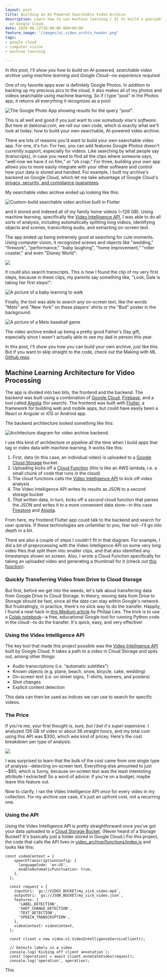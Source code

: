 ```yaml
---
layout: post
title: Building an AI-Powered Searchable Video Archive
description: Learn how to use machine learning / AI to build a queryable video archive
  on Google Cloud.
date: 2020-06-12T20:00:00.000+00:00
feature_image: "/images/ai_video_archiv_header.png"
tags:
- google cloud
- computer vision
- machine learning

---
```

_In this post, I'll show you how to build an AI-powered, searchable video archive using machine learning and Google Cloud--no experience required._

<!--more-->

One of my favorite apps ever is definitely Google Photos. In addition to backing up my precious pics to the cloud, it also makes all of my photos and videos searchable using machine learning. So if I type "pool" in the Photos app, it returns all everything it recognizes as a pool:

![The Google Photo App showing results for the query "pool".](/images/screen-shot-2020-06-03-at-11-53-29-am.png "Google Photos Pool Search")

This is all well and good if you just want to use _somebody else's software_. But here at daleonai.com, we roll our own code, which is exactly what we'll look at today: how to build your own searchable, AI-powered video archive.

There are lots of reasons you'd want to build your own searchable video app. For one, it's fun. For two, you can add features Google Photos doesn't currently support, especially for videos. Like searching by what people say (transcripts), in case you need to find all the  clips where someone says, "well now we have it on film," or "oh crap." For three, building your own app allows you to more easily integrate with your other software and control how your data is stored and handled. For example, I built my archive's backend on Google Cloud, which let me take advantage of Google Cloud's [privacy, security, and compliance guarantees](https://cloud.google.com/security "Google cloud security and privacy").

My searchable video archive ended up looking like this:

![Custom-build searchable video archive built in Flutter](/images/ui_preview.png "Custom-build searchable video archive built in Flutter")

and it stored and indexed all of my family home videos (\~126 GB). Using machine learning, specifically the [Video Intelligence API](https://cloud.google.com/video-intelligence "Google Cloud Video Intelligence API"), I was able to do all sorts of analysis, including automatically splitting long videos, identifying objects and scenes, transcribing audio, and extracting on-screen text.

The app ended up being extremely good at searching for cute moments. Using computer vision, it recognized scenes and objects like "wedding," "firework", "performance," "baby laughing", "home improvement," "roller coaster," and even "Disney World":

![](/images/screen-shot-2020-06-12-at-4-18-52-pm.png)

It could also search transcripts. This is how I found the clip of my very first steps, because in these clips, my parents say something like, "Look, Dale is taking her first steps!":

![A picture of a baby learning to walk](/images/screen-shot-2020-06-04-at-6-04-46-pm.png "Dale's First Steps")

Finally, the tool was able to search any on-screen text, like the words "Mets" and "New York" on these players' shirts or the "Bud" poster in the background:

![A picture of a Mets baseball game](/images/screen-shot-2020-06-12-at-4-53-42-pm.png "Mets baseball game")

The video archive ended up being a pretty good Father's Day gift, especially since I wasn't actually able to see my dad in person this year.

In this post, I'll show you how you can build your own archive, just like this. But if you want to skip straight to the code, check out the Making with ML [Github repo](https://github.com/google/making_with_ml/tree/master/video_archive).

## Machine Learning Architecture for Video Processing

The app is divided into two bits, the frontend and the backend. The backend was built using a combination of [Google Cloud](cloud.google.com "cloud.google.com"), [Firebase](firebase.google.com "firebase.google.com"), and a tool called [Algolia](algolia.com "algolia.com") (for search). The frontend was built with [Flutter](flutter.dev "flutter.dev"), a framework for building web and mobile apps, but could have easily been a React or Angular or iOS or Android app.

The backend architecture looked something like this:

![Architecture diagram for video archive backend.](/images/serverless_architecture.png "Architecture diagram for video archive backend.")

I use this kind of architecture or pipeline all the time when I build apps that tag or index data with machine learning. It works like this:

1. First, data (in this case, an individual video) is uploaded to a [Google Cloud Storage](https://cloud.google.com/storage) bucket.
2. Uploading kicks off a [Cloud Function](https://cloud.google.com/functions) (this is like an AWS lambda, i.e. a small chunk of code that runs in the cloud)
3. The cloud functions calls the [Video Intelligence API](https://cloud.google.com/video-intelligence) to kick off video analysis
4. The Video Intelligence API writes its results as JSON to a second storage bucket
5. _That_ written data, in turn, kicks off a _second_ cloud function that parses the JSON and writes it to a more convenient data store--in this case [Firestore](https://firebase.google.com/docs/firestore) and [Algolia](algolia.com).

From here, my frontend Flutter app could talk to the backend and search for user queries. If these technologies are unfamiliar to you, fear not--I'll go into depth in a bit.

There are also a couple of steps I couldn't fit in that diagram. For example, I did a bit of preprocessing with the Video Intelligence API on some very long video files that split them into smaller clips, and that also identified any timestamps shown on screen. Also, I wrote a Cloud Function specifically for taking an uploaded video and generating a thumbnail for it (check out [this function]()).

### Quickly Transferring Video from Drive to Cloud Storage

But first, before we get into the weeds, let's talk about transferring data from Google Drive to Cloud Storage. In theory, moving data from Drive to Storage should be fast, since all the data can stay within Google's network. But frustratingly, in practice, there's no slick way to do the transfer. Happily, I found a neat hack in [this Medium article](https://medium.com/@philipplies/transferring-data-from-google-drive-to-google-cloud-storage-using-google-colab-96e088a8c041) by Philipp Lies. The trick is to use a [Colab notebook](colab.research.google.com)--a free, educational Google tool for running Python code in the cloud--to do the transfer. It's quick, easy, and very effective!

### Using the Video Intelligence API

The key tool that made this project possible was the [Video Intelligence API](cloud.google.com/video-intelligence) built by Google Cloud. It takes a path to a video in Cloud Storage and spits out, among other things:

* Audio transcriptions (i.e. “automatic subtitles”)
* Known objects (e.g. plane, beach, snow, bicycle, cake, wedding)
* On-screen text (i.e. on street signs, T-shirts, banners, and posters)
* Shot changes
* Explicit content detection

This data can then be used as indices we can use to search for specific videos.

### The Price

If you're me, your first thought is, _sure, but I bet it's super expensive._ I analyzed 126 GB of video or about 36 straight hours, and my total cost using this API was $300, which _was_ kind of pricey. Here's the cost breakdown per type of analysis:

![](/images/screen-shot-2020-06-16-at-12-36-19-am.png)

I was surprised to learn that the bulk of the cost came from one single type of analysis--detecting on-screen text. Everything else amounted to just \~$80, which is funny, because on-screen text was the least interesting attribute I extracted! So a word of advice: if you're on a budget, maybe leave this feature out. 

Now to clarify, I ran the Video Intelligence API _once_ for every video in my collection. For my archive use case, it's just an upfront cost, not a recurring one.

### Using the API

Using the Video Intelligence API is pretty straightforward once you've got your data uploaded to a [Cloud Storage Bucket](https://cloud.google.com/storage). (Never heard of a Storage Bucket? It's basically just a folder stored in Google Cloud.) For this project, the code that calls the API lives in [video_archive/functions/index.js](https://github.com/google/making_with_ml/blob/a68f61280898c53806bc412bbb3e517d979bd52f/video_archive/functions/index.js#L79) and looks like this:

    const videoContext = {
        speechTranscriptionConfig: {
          languageCode: 'en-US',
          enableAutomaticPunctuation: true,
        },
      };
    
      const request = {
        inputUri: `gs://VIDEO_BUCKET/my_sick_video.mp4`,
        outputUri: `gs://JSON_BUCKET/my_sick_video.json`,
        features: [
          'LABEL_DETECTION',
          'SHOT_CHANGE_DETECTION',
          'TEXT_DETECTION',
          'SPEECH_TRANSCRIPTION',
        ],
        videoContext: videoContext,
      };
    
      const client = new video.v1.VideoIntelligenceServiceClient();
    
      // Detects labels in a video
      console.log(`Kicking off client annotation`);
      const [operation] = await client.annotateVideo(request);
      console.log('operation', operation);
      
This